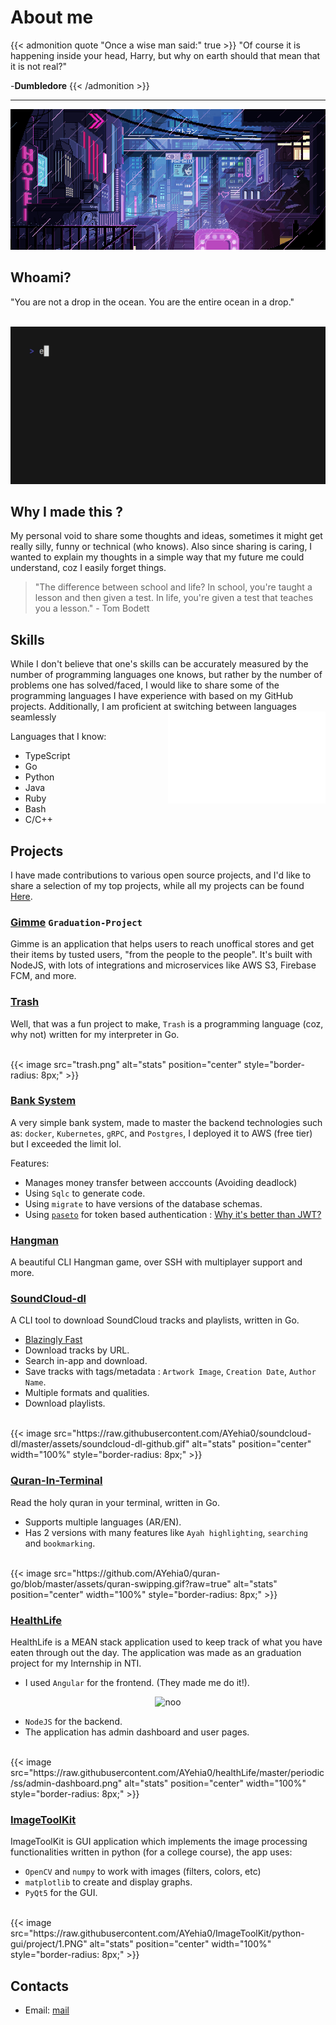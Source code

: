 # About me


{{< admonition quote "Once a wise man said:" true >}}
"Of course it is happening inside your head, Harry, but why on earth should that mean that it is not real?" 

-**Dumbledore**
{{< /admonition >}}
___
<p align="center"> <img src="land.gif" alt="whoami" /> </p>

## Whoami?

"You are not a drop in the ocean. You are the entire ocean in a drop."
<br>
<br>
<p align="center"> <img src="whoami.gif" alt="whoami" /> </p>

## Why I made this ?
My personal void to share some thoughts and ideas, sometimes it might get really silly, funny or technical (who knows). Also since sharing is caring, I wanted to explain my thoughts in a simple way that my future me could understand, coz I easily forget things.

> "The difference between school and life? In school, you're taught a lesson and then given a test. In life, you're given a test that teaches you a lesson." - Tom Bodett

## Skills
While I don't believe that one's skills can be accurately measured by the number of programming languages one knows, but rather by the number of problems one has solved/faced, I would like to share some of the programming languages I have experience with based on my GitHub projects. Additionally, I am proficient at switching between languages seamlessly
<img src="https://raw.githubusercontent.com/AYehia0/AYehia0/master/generated/languages.svg" alt="whoami" width="50%" style="float: right;"/>

Languages that I know:
- TypeScript
- Go
- Python
- Java
- Ruby
- Bash
- C/C++ 

## Projects
I have made contributions to various open source projects, and I'd like to share a selection of my top projects, while all my projects can be found [Here](https://github.com/AYehia0?tab=repositories).

### [Gimme](https://github.com/AYehia0/Gimme) `Graduation-Project`
Gimme is an application that helps users to reach unoffical stores and get their items by tusted users, "from the people to the people".
It's built with NodeJS, with lots of integrations and microservices like AWS S3, Firebase FCM, and more.

### [Trash](https://github.com/AYehia0/Trash)
Well, that was a fun project to make, `Trash` is a programming language (coz, why not) written for my interpreter in Go.

<br>
{{< image src="trash.png" alt="stats" position="center" style="border-radius: 8px;" >}}

### [Bank System](https://github.com/AYehia0/bank)
A very simple bank system, made to master the backend technologies such as: `docker`, `Kubernetes`, `gRPC`, and `Postgres`, I deployed it to AWS (free tier) but I exceeded the limit lol.

Features:
- Manages money transfer between acccounts (Avoiding deadlock)
- Using `Sqlc` to generate code.
- Using `migrate` to have versions of the database schemas.
- Using [`paseto`](https://paseto.io/) for token based authentication : [Why it's better than JWT?](https://paragonie.com/blog/2017/03/jwt-json-web-tokens-is-bad-standard-that-everyone-should-avoid)

### [Hangman](https://github.com/AYehia0/hangman)
A beautiful CLI Hangman game, over SSH with multiplayer support and more.

### [SoundCloud-dl](https://github.com/AYehia0/soundcloud-dl)
A CLI tool to download SoundCloud tracks and playlists, written in Go. 

- [Blazingly Fast](https://youtu.be/Z0GX2mTUtfo)
- Download tracks by URL.
- Search in-app and download.
- Save tracks with tags/metadata : `Artwork Image`, `Creation Date`, `Author Name`.
- Multiple formats and qualities.
- Download playlists.

<br>
{{< image src="https://raw.githubusercontent.com/AYehia0/soundcloud-dl/master/assets/soundcloud-dl-github.gif" alt="stats" position="center" width="100%" style="border-radius: 8px;" >}}

### [Quran-In-Terminal](https://github.com/AYehia0/quran-go)
Read the holy quran in your terminal, written in Go.
- Supports multiple languages (AR/EN).
- Has 2 versions with many features like `Ayah highlighting`, `searching` and `bookmarking`.

<br>
{{< image src="https://github.com/AYehia0/quran-go/blob/master/assets/quran-swipping.gif?raw=true" alt="stats" position="center" width="100%" style="border-radius: 8px;" >}}

### [HealthLife](https://github.com/AYehia0/healthLife)
HealthLife is a MEAN stack application used to keep track of what you have eaten through out the day. The application was made as an graduation project for my Internship in NTI.


- I used `Angular` for the frontend. (They made me do it!).
<p align="center"> <img src="no.gif" alt="noo" width="40%"/> </p>

- `NodeJS` for the backend.
- The application has admin dashboard and user pages.

<br>
{{< image src="https://raw.githubusercontent.com/AYehia0/healthLife/master/periodic/ss/admin-dashboard.png" alt="stats" position="center" width="100%" style="border-radius: 8px;" >}}

### [ImageToolKit](https://github.com/AYehia0/ImageToolKit)
ImageToolKit is GUI application which implements the image processing functionalities written in python (for a college course), the app uses: 
- `OpenCV` and `numpy` to work with images (filters, colors, etc)
- `matplotlib` to create and display graphs.
- `PyQt5` for the GUI.

<br>
{{< image src="https://raw.githubusercontent.com/AYehia0/ImageToolKit/python-gui/project/1.PNG" alt="stats" position="center" width="100%" style="border-radius: 8px;" >}}

## Contacts
- Email: [mail](mailto:ahmedyehia611@gmail.com.com)

